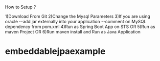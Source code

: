 How to Setup ?

1)Download From Git
2)Change the Mysql Parameters
3)If you are using oracle
	--add jar externally into your application
	--comment on MySQL dependency from pom.xml
4)Run as Spring Boot App on STS
         OR
5)Run as maven Project
         OR
6)Run maven install and Run as Java Application

# embeddablejpaexample
